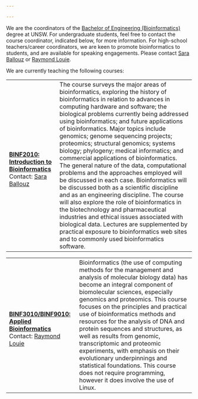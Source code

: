 ```yaml
---

---
```


We are the coordinators of the [Bachelor of Engineering (Bioinformatics)](https://www.unsw.edu.au/study/undergraduate/bachelor-of-engineering-honours-bioinformatics?studentType=Domestic) degree at UNSW. For undergraduate students, feel free to contact the course coordinator, indicated below, for more information. For high-school teachers/career coordinators, we are keen to promote bioinformatics to students, and are available for speaking engagements. Please contact [Sara Ballouz](mailto:s.ballouz@unsw.edu.au) or [Raymond Louie](mailto:r.louie@unsw.edu.au).

We are currently teaching the following courses:

<p style="font-size:14px;">
<table id='courses-top' style="border:0px" >
<tr>
<td> <strong><br/><a href="https://www.handbook.unsw.edu.au/undergraduate/courses/2023/BINF2010">BINF2010: Introduction to Bioinformatics</a> 
 </strong> <br> Contact: <a href="mailto:s.ballouz@unsw.edu.au">Sara Ballouz</a></td>
<td>
The course surveys the major areas of bioinformatics, exploring the history of bioinformatics in relation to advances in computing hardware and software; the biological problems currently being addressed using bioinformatics; and future applications of bioinformatics. Major topics include genomics; genome sequencing projects; proteomics; structural genomics; systems biology; phylogeny; medical informatics; and commercial applications of bioinformatics. The general nature of the data, computational problems and the approaches employed will be discussed in each case. Bioinformatics will be discussed both as a scientific discipline and as an engineering discipline. The course will also explore the role of bioinformatics in the biotechnology and pharmaceutical industries and ethical issues associated with biological data. Lectures are supplemented by practical exposure to bioinformatics web sites and to commonly used bioinformatics software. 
</td>
</tr>
<table id='courses-top' style="border:0px" >
<tr>
<td> <strong><br/><a href="https://www.handbook.unsw.edu.au/undergraduate/courses/2023/BINF3010">BINF3010/BINF9010: Applied Bioinformatics</a>
 </strong> <br> Contact: <a href="mailto:r.louie@unsw.edu.au">Raymond Louie</a></td>
<td>
Bioinformatics (the use of computing methods for the management and analysis of molecular biology data) has become an integral component of biomolecular sciences, especially genomics and proteomics. This course focuses on the principles and practical use of bioinformatics methods and resources for the analysis of DNA and protein sequences and structures, as well as results from genomic, transcriptomic and proteomic experiments, with emphasis on their evolutionary underpinnings and statistical foundations. This course does not require programming, however it does involve the use of Linux.
</td>
</tr>
</table>
</p>